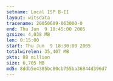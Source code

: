 ```yaml
---
setname: Local ISP B-II
layout: witsdata
tracename: 20050609-063000-0
end: Thu Jun  9 18:45:00 2005
gzsize: 4,038 MB
len: 0:15:00
start: Thu Jun  9 18:30:00 2005
totalwirelen: 35,407 MB
pkts: 88 million
size: 6,705 MB
md5: 8ddb5e4385bc80cb755ba36844d396d7
---
```

